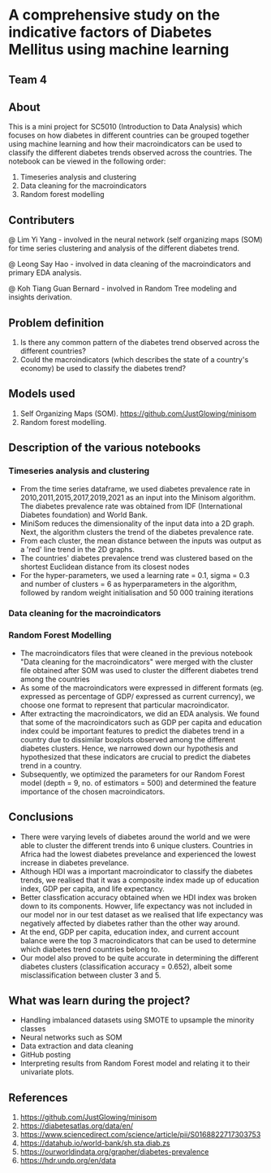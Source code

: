 # A comprehensive study on the indicative factors of Diabetes Mellitus using machine learning
## Team 4

## About

This is a mini project for SC5010 (Introduction to Data Analysis) which focuses on how diabetes in different countries can be grouped together using machine learning and how their macroindicators can be used to classify the different diabetes trends observed across the countries. The notebook can be viewed in the following order: 
1) Timeseries analysis and clustering
2) Data cleaning for the macroindicators
3) Random forest modelling 

## Contributers
@ Lim Yi Yang - involved in the neural network (self organizing maps (SOM) for time series clustering and analysis of the different diabetes trend. 

@ Leong Say Hao - involved in data cleaning of the macroindicators and primary EDA analysis.

@ Koh Tiang Guan Bernard - involved in Random Tree modeling and insights derivation. 

## Problem definition
1) Is there any common pattern of the diabetes trend observed across the different countries? 
2) Could the macroindicators (which describes the state of a country's economy) be used to classify the diabetes trend? 

## Models used 
1) Self Organizing Maps (SOM). https://github.com/JustGlowing/minisom
2) Random forest modelling. 

## Description of the various notebooks
### Timeseries analysis and clustering
* From the time series dataframe, we used diabetes prevalence rate in 2010,2011,2015,2017,2019,2021 as an input into the Minisom algorithm. The diabetes prevalence rate was obtained from IDF (International Diabetes foundation) and World Bank. 
* MiniSom reduces the dimensionality of the input data into a 2D graph. Next, the algorithm clusters the trend of the diabetes prevalence rate.  
* From each cluster, the mean distance between the inputs was output as a 'red' line trend in the 2D graphs. 
* The countries' diabetes prevalence trend was clustered based on the shortest Euclidean distance from its closest nodes 
* For the hyper-parameters, we used a learning rate = 0.1, sigma = 0.3 and number of clusters = 6 as hyperparameters in the algorithm, followed by random weight initialisation and 50 000 training iterations

### Data cleaning for the macroindicators

### Random Forest Modelling
* The macroindicators files that were cleaned in the previous notebook "Data cleaning for the macroindicators" were merged with the cluster file obtained after SOM was used to cluster the different diabetes trend among the countries 
* As some of the macroindicators were expressed in different formats (eg. expressed as percentage of GDP/ expressed as current currency), we choose one format to represent that particular macroindicator. 
* After extracting the macroindicators, we did an EDA analysis. We found that some of the macroindicators such as GDP per capita and education index could be important features to predict the diabetes trend in a country due to dissimilar boxplots observed among the different diabetes clusters. Hence, we narrowed down our hypothesis and hypothesized that these indicators are crucial to predict the diabetes trend in a country. 
* Subsequently, we optimized the parameters for our Random Forest model (depth = 9, no. of estimators = 500) and determined the feature importance of the chosen macroindicators. 

## Conclusions
* There were varying levels of diabetes around the world and we were able to cluster the different trends into 6 unique clusters. Countries in Africa had the lowest diabetes prevelance and experienced the lowest increase in diabetes prevelance. 
* Although HDI was a important macroindicator to classify the diabetes trends, we realised that it was a composite index made up of education index, GDP per capita, and life expectancy. 
* Better classfication accuracy obtained when we HDI index was broken down to its components. Howver, life expectancy was not included in our model nor in our test dataset as we realised that life expectancy was negatively affected by diabetes rather than the other way around. 
* At the end, GDP per capita, education index, and current account balance were the top 3 macroindicators that can be used to determine which diabetes trend countries belong to. 
* Our model also proved to be quite accurate in determining the different diabetes clusters (classification accuracy = 0.652), albeit some misclassification between cluster 3 and 5. 

## What was learn during the project? 
* Handling imbalanced datasets using SMOTE to upsample the minority classes
* Neural networks such as SOM
* Data extraction and data cleaning 
* GitHub posting 
* Interpreting results from Random Forest model and relating it to their univariate plots. 

## References
1) https://github.com/JustGlowing/minisom
2) https://diabetesatlas.org/data/en/
3) https://www.sciencedirect.com/science/article/pii/S0168822717303753
4) https://datahub.io/world-bank/sh.sta.diab.zs
5) https://ourworldindata.org/grapher/diabetes-prevalence
6) https://hdr.undp.org/en/data
